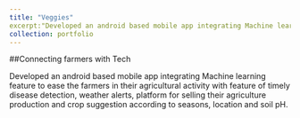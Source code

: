 ```yaml
---
title: "Veggies"
excerpt:"Developed an android based mobile app integrating Machine learning feature to ease the farmers in their agricultural activity with feature of timely disease detection, weather alerts, platform for selling their agriculture production and crop suggestion according to seasons, location and soil pH<br/><img src='logo_veggies.png'>"
collection: portfolio
---
```

##Connecting farmers with Tech

Developed an android based mobile app integrating Machine learning feature to ease the farmers in their agricultural activity with feature of timely disease detection, weather alerts, platform for selling their agriculture production and crop suggestion according to seasons, location and soil pH.

